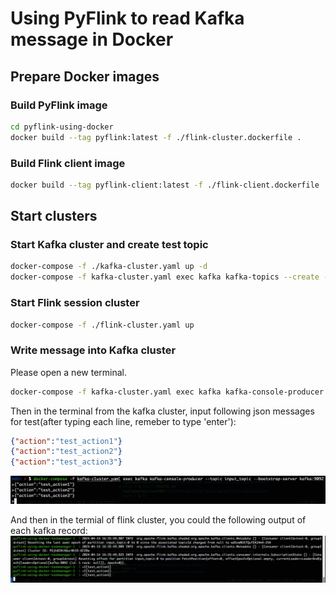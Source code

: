 # Using PyFlink to read Kafka message in Docker

## Prepare Docker images
### Build PyFlink image
```bash
cd pyflink-using-docker
docker build --tag pyflink:latest -f ./flink-cluster.dockerfile .
```

### Build Flink client image
```bash
docker build --tag pyflink-client:latest -f ./flink-client.dockerfile .
```

## Start clusters
### Start Kafka cluster and create test topic
```bash
docker-compose -f ./kafka-cluster.yaml up -d
docker-compose -f kafka-cluster.yaml exec kafka kafka-topics --create --topic input_topic --partitions 1 --replication-factor 1 --if-not-exists --bootstrap-server kafka:9092
```

### Start Flink session cluster 
```bash
docker-compose -f ./flink-cluster.yaml up
```

### Write message into Kafka cluster
Please open a new terminal.
```bash
docker-compose -f kafka-cluster.yaml exec kafka kafka-console-producer --topic input_topic --bootstrap-server kafka:9092
```
Then in the terminal from the kafka cluster, input following json messages for test(after typing each line, remeber to type 'enter'):
```json
{"action":"test_action1"}
{"action":"test_action2"}
{"action":"test_action3"}
```
![kafka_producer](images/kafka_producer.png)

And then in the termial of flink cluster, you could the following output of each kafka record:
![flink_result](images/flink_result.png)
